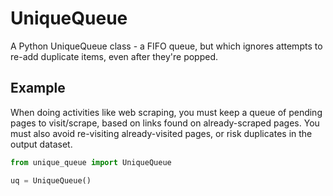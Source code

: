 # UniqueQueue

A Python UniqueQueue class - a FIFO queue, but which ignores attempts to re-add duplicate items, even after they're popped.

## Example

When doing activities like web scraping, you must keep a queue of pending pages to visit/scrape, based on links found on already-scraped pages. You must also avoid re-visiting already-visited pages, or risk duplicates in the output dataset.

```python
from unique_queue import UniqueQueue

uq = UniqueQueue()
```
